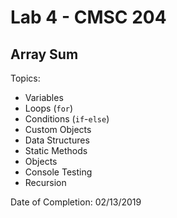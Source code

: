 # Lab 4 - CMSC 204
## Array Sum

Topics:
- Variables
- Loops (```for```)
- Conditions (```if```-```else```)
- Custom Objects
- Data Structures
- Static Methods
- Objects
- Console Testing
- Recursion

Date of Completion: 02/13/2019

